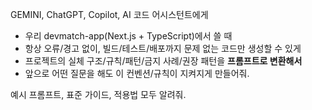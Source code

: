 GEMINI, ChatGPT, Copilot, AI 코드 어시스턴트에게
- 우리 devmatch-app(Next.js + TypeScript)에서 쓸 때
- 항상 오류/경고 없이, 빌드/테스트/배포까지 문제 없는 코드만 생성할 수 있게
- 프로젝트의 실체 구조/규칙/패턴/금지 사례/권장 패턴을 **프롬프트로 변환해서**
- 앞으로 어떤 질문을 해도 이 컨벤션/규칙이 지켜지게 만들어줘.

예시 프롬프트, 표준 가이드, 적용법 모두 알려줘.
